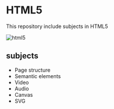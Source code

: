 # HTML5
This repository include subjects in HTML5

![html5](https://user-images.githubusercontent.com/29695545/45429108-4bab9900-b6ab-11e8-9523-b5b58b77ecfc.png)



## subjects
* Page structure
* Semantic elements
* Video
* Audio
* Canvas
* SVG

